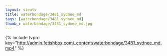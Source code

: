 ```yaml
--- 
layout: sieutv
title: waterbondage/3481_sydnee_md
tags: [waterbondage/3481_sydnee_md]
thumb_: waterbondage/3481_sydnee_md.jpg
---
```

{% include tvpro key="http://admin.fetishbox.com/_content/waterbondage/3481_sydnee_md.mp4" %} 
